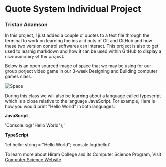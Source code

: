 # Quote System Individual Project

### Tristan Adamson

In this project, I just added a couple of quotes to a text file through the terminal to work on learning the ins and outs of Git and GitHub and how these two version control softwares can interact. This project is also to get used to learnig markdown and how it can be used within GitHub to display a nice summary of the project.

Below is an open sourced image of space that we may be using for our group porject video game in our 3-week Designing and Building computer games class.

![Space](https://www.google.com/imgres?imgurl=https%3A%2F%2F149845544.v2.pressablecdn.com%2Fwp-content%2Fuploads%2F2011%2F03%2Fblog_top-image_photo-1.jpeg&tbnid=uUENJueko0vxiM&vet=12ahUKEwim9JedysH-AhU-A1kFHTvUBacQMygEegUIARDRAQ..i&imgrefurl=https%3A%2F%2Fwww.shareable.net%2Fspace-2-0-nasas-open-source-summit%2F&docid=i-vwwIkMhWB2RM&w=720&h=540&q=open%20source%20space%20image&ved=2ahUKEwim9JedysH-AhU-A1kFHTvUBacQMygEegUIARDRAQ)

During this class we will also be learning about a language called typescript which is a close relative to the language JavaScript. For example, Here is how you would print "Hello World" in both languages: 

**JavaScript**

'Console.log("Hello World");'

**TypeScript**

'let hello: string = "Hello World";
console.log(hello)'

To learn more about Hiram College and its Computer Science Program, Visit [Computer Science Website](https://cpsc.hiram.edu).
